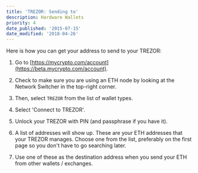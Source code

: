 ```yaml
---
title: 'TREZOR: Sending to'
description: Hardware Wallets
priority: 4
date_published: '2015-07-15'
date_modified: '2018-04-26'
---
```


Here is how you can get your address to send to your TREZOR:

1.  Go to [https://mycrypto.com/account](https://beta.mycrypto.com/account).

2. Check to make sure you are using an ETH node by looking at the Network Switcher in the top-right corner.

3. Then, select `TREZOR` from the list of wallet types.

4. Select 'Connect to TREZOR'.

5.  Unlock your TREZOR with PIN (and passphrase if you have it).

6. A list of addresses will show up. These are your ETH addresses that your TREZOR manages. Choose one from the list, preferably on the first page so you don't have to go searching later.

7. Use one of these as the destination address when you send your ETH from other wallets / exchanges.
